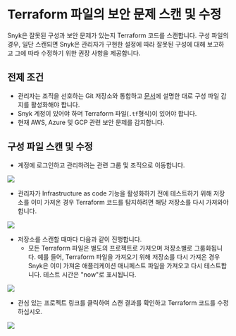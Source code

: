 # Terraform 파일의 보안 문제 스캔 및 수정

Snyk은 잘못된 구성과 보안 문제가 있는지 Terraform 코드를 스캔합니다. 구성 파일의 경우, 일단 스캔되면 Snyk은 관리자가 구현한 설정에 따라 잘못된 구성에 대해 보고하고 그에 따라 수정하기 위한 권장 사항을 제공합니다.

## 전제 조건

* 관리자는 조직을 선호하는 Git 저장소와 통합하고 [문서](configure-your-integration-to-find-security-issues-in-your-terraform-filess.md)에 설명한 대로 구성 파일 감지를 활성화해야 합니다.
* Snyk 계정이 있어야 하며 Terraform 파일(`.tf`형식)이 있어야 합니다.
* 현재 AWS, Azure 및 GCP 관련 보안 문제를 감지합니다.

## 구성 파일 스캔 및 수정

* 계정에 로그인하고 관리하려는 관련 그룹 및 조직으로 이동합니다.

![](<../../../.gitbook/assets/screenshot-2020-07-09-at-12.43.02-2- (3) (4) (4) (4) (24).png>)

* 관리자가 Infrastructure as code 기능을 활성화하기 전에 테스트하기 위해 저장소를 이미 가져온 경우 Terraform 코드를 탐지하려면 해당 저장소를 다시 가져와야 합니다.

![](<../../../.gitbook/assets/screenshot\_2020-07-09\_at\_12.44.03 (1) (1) (3) (3) (2) (10).png>)

* 저장소를 스캔할 때마다 다음과 같이 진행합니다.
  * 모든 Terraform 파일은 별도의 프로젝트로 가져오며 저장소별로 그룹화됩니다. 예를 들어, Terraform 파일을 가져오기 위해 저장소를 다시 가져온 경우 Snyk은 이미 가져온 애플리케이션 매니페스트 파일을 가져오고 다시 테스트합니다. 테스트 시간은 "now"로 표시됩니다.

![](<../../../.gitbook/assets/screenshot\_2020-07-09\_at\_12.44.48 (1) (3) (3) (3) (1) (11).png>)

* 관심 있는 프로젝트 링크를 클릭하여 스캔 결과를 확인하고 Terraform 코드를 수정하십시오.

![](<../../../.gitbook/assets/screenshot\_2020-07-09\_at\_12.45.26 (1) (1) (3) (3) (2) (6).png>)
